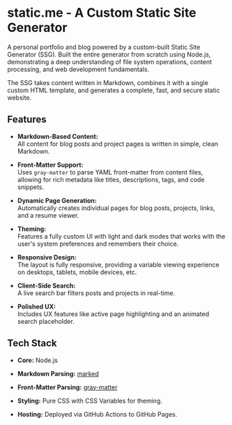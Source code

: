# **static.me** - A Custom Static Site Generator

A personal portfolio and blog powered by a custom-built Static Site Generator (SSG). Built the entire generator from scratch using Node.js, demonstrating a deep understanding of file system operations, content processing, and web development fundamentals.

The SSG takes content written in Markdown, combines it with a single custom HTML template, and generates a complete, fast, and secure static website.

## Features

* **Markdown-Based Content:**\
    All content for blog posts and project pages is written in simple, clean Markdown.

* **Front-Matter Support:**\
    Uses `gray-matter` to parse YAML front-matter from content files, allowing for rich metadata like titles, descriptions, tags, and code snippets.

* **Dynamic Page Generation:**\
    Automatically creates individual pages for blog posts, projects, links, and a resume viewer.

* **Theming:**\
    Features a fully custom UI with light and dark modes that works with the user's system preferences and remembers their choice.

* **Responsive Design:**\
    The layout is fully responsive, providing a variable viewing experience on desktops, tablets, mobile devices, etc.

* **Client-Side Search:**\
    A live search bar filters posts and projects in real-time.

* **Polished UX:**\
    Includes UX features like active page highlighting and an animated search placeholder.

## Tech Stack

* **Core:** Node.js

* **Markdown Parsing:** [marked](https://github.com/markedjs/marked)

* **Front-Matter Parsing:** [gray-matter](https://github.com/jonschlinkert/gray-matter)

* **Styling:** Pure CSS with CSS Variables for theming.

* **Hosting:** Deployed via GitHub Actions to GitHub Pages.
